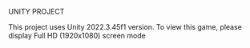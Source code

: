 UNITY PROJECT

This project uses Unity 2022.3.45f1 version.
To view this game, please display Full HD (1920x1080) screen mode
